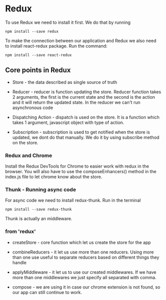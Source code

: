 # Redux

To use Redux we need to install it first. We do that by running

```
npm install --save redux
```

To make the connection between our application and Redux we also need to install react-redux package. Run the command:

```
npm install --save react-redux
```

## Core points in Redux

- Store - the data described as single source of truth

- Reducer - reducer is function updating the store. Reducer function takes 2 arguments, the first is the current state and the second is the action and it will return the updated state. In the reducer we can't run asynchronous code

- Dispatching Action - dispatch is used on the store. It is a function which takes 1 argument, javascript object with type of action.

- Subscription - subscription is used to get notified when the store is updated, we dont do that manually. We do it by using subscribe method on the store.

### Redux and Chrome

Install the Redux DevTools for Chrome to easier work with redux in the browser.
You will also have to use the composeEnhancers() method in the index.js file to let chrome know about the store.

### Thunk - Running async code

For async code we need to install redux-thunk. Run in the terminal

```
npm install --save redux-thunk
```

Thunk is actually an middleware.

### from 'redux'

- createStore - core function which let us create the store for the app

- combineReducers - it let us use more than one reducers. Using more than one use useful to separate reducers based on different things they handle

- applyMiddleware - it let us to use our created middlewares. If we have more than one middlewares we just specify all separated with comma.

- compose - we are using it in case our chrome extension is not found, so our app can still continue to work.

